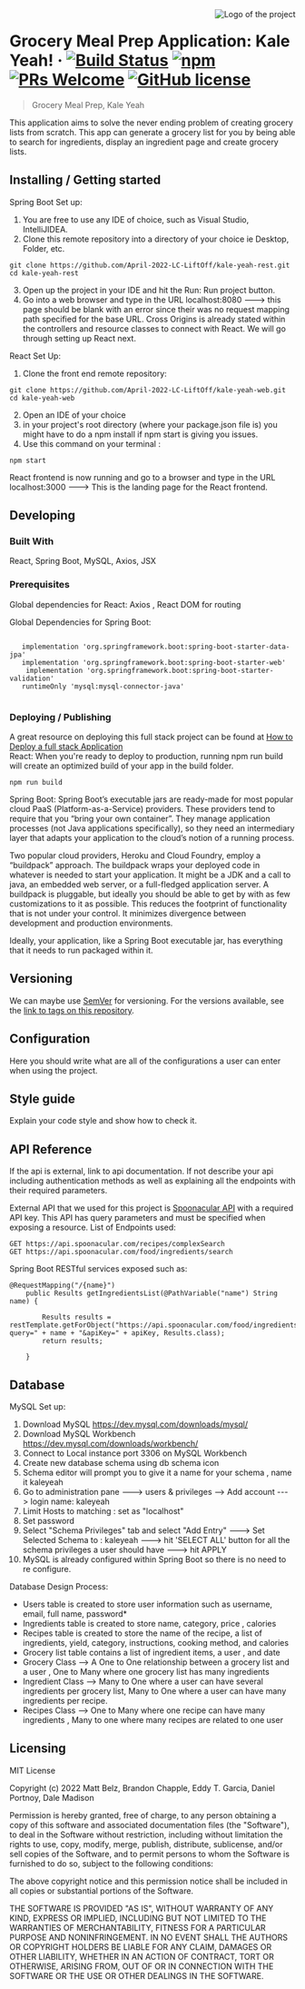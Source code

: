 <img src="./images/logo.sample.png" alt="Logo of the project" align="right">

# Grocery Meal Prep Application: Kale Yeah! &middot; [![Build Status](https://img.shields.io/travis/npm/npm/latest.svg?style=flat-square)](https://travis-ci.org/npm/npm) [![npm](https://img.shields.io/npm/v/npm.svg?style=flat-square)](https://www.npmjs.com/package/npm) [![PRs Welcome](https://img.shields.io/badge/PRs-welcome-brightgreen.svg?style=flat-square)](http://makeapullrequest.com) [![GitHub license](https://img.shields.io/badge/license-MIT-blue.svg?style=flat-square)](https://github.com/your/your-project/blob/master/LICENSE)
> Grocery Meal Prep, Kale Yeah

This application aims to solve the never ending problem of creating grocery lists from scratch. This app can generate a grocery list for you by being able to search for ingredients, display an ingredient page and create grocery lists.


## Installing / Getting started

Spring Boot Set up: 
1. You are free to use any IDE of choice, such as Visual Studio, IntelliJIDEA. <br />
2. Clone this remote repository into a directory of your choice ie Desktop, Folder, etc. <br />
 
```shell
git clone https://github.com/April-2022-LC-LiftOff/kale-yeah-rest.git
cd kale-yeah-rest
```
3. Open up the project in your IDE and hit the Run: Run project button.
4. Go into a web browser and type in the URL localhost:8080 ---> this page should be blank with an error since their was no request mapping path specified for the base URL. Cross Origins is already stated within the controllers and resource classes to connect with React. We will go through setting up React next.

React Set Up:
1. Clone the front end remote repository:
```shell
git clone https://github.com/April-2022-LC-LiftOff/kale-yeah-web.git
cd kale-yeah-web
```
2. Open an IDE of your choice
3. in your project's root directory (where your package.json file is) you might have to do a
npm install if npm start is giving you issues.
4. Use this command on your terminal : 

```shell
npm start
```
React frontend is now running and go to a browser and type in the URL localhost:3000 ---> This is the landing page for the React frontend. 

## Developing

### Built With
React, Spring Boot, MySQL, Axios, JSX

### Prerequisites
Global dependencies for React: Axios , React DOM for routing 

Global Dependencies for Spring Boot:

```shell 

   implementation 'org.springframework.boot:spring-boot-starter-data-jpa'
   implementation 'org.springframework.boot:spring-boot-starter-web'
	implementation 'org.springframework.boot:spring-boot-starter-validation'
   runtimeOnly 'mysql:mysql-connector-java'
   
```


### Deploying / Publishing
 A great resource on deploying this full stack project can be found at [How to Deploy a full stack Application](https://acidtango.com/thelemoncrunch/how-to-deploy-a-full-stack-app-to-the-web/) <br />
React: When you're ready to deploy to production, running npm run build will create an optimized build of your app in the build folder. 

```shell
npm run build
```

Spring Boot:
Spring Boot’s executable jars are ready-made for most popular cloud PaaS (Platform-as-a-Service) providers. These providers tend to require that you “bring your own container”. They manage application processes (not Java applications specifically), so they need an intermediary layer that adapts your application to the cloud’s notion of a running process.

Two popular cloud providers, Heroku and Cloud Foundry, employ a “buildpack” approach. The buildpack wraps your deployed code in whatever is needed to start your application. It might be a JDK and a call to java, an embedded web server, or a full-fledged application server. A buildpack is pluggable, but ideally you should be able to get by with as few customizations to it as possible. This reduces the footprint of functionality that is not under your control. It minimizes divergence between development and production environments.

Ideally, your application, like a Spring Boot executable jar, has everything that it needs to run packaged within it.

## Versioning

We can maybe use [SemVer](http://semver.org/) for versioning. For the versions available, see the [link to tags on this repository](/tags).


## Configuration

Here you should write what are all of the configurations a user can enter when using the project.


## Style guide

Explain your code style and show how to check it.

## API Reference

If the api is external, link to api documentation. If not describe your api including authentication methods as well as explaining all the endpoints with their required parameters.

External API that we used for this project is [Spoonacular API](https://spoonacular.com/food-api/docs#Authentication) with a required API key. This
API has query parameters and must be specified when exposing a resource. 
List of Endpoints used: 
```shell
GET https://api.spoonacular.com/recipes/complexSearch
GET https://api.spoonacular.com/food/ingredients/search

```
Spring Boot RESTful services exposed such as:
```shell
@RequestMapping("/{name}")
    public Results getIngredientsList(@PathVariable("name") String name) {

        Results results = restTemplate.getForObject("https://api.spoonacular.com/food/ingredients/search?query=" + name + "&apiKey=" + apiKey, Results.class);
        return results;

    }
```

## Database

MySQL Set up:

1. Download MySQL https://dev.mysql.com/downloads/mysql/
2. Download MySQL Workbench https://dev.mysql.com/downloads/workbench/
3. Connect to Local instance port 3306 on MySQL Workbench
4. Create new database schema using db schema icon
5. Schema editor will prompt you to give it a name for your schema , name it kaleyeah
6. Go to administration pane ---> users & privileges --> Add account ---> login name: kaleyeah
7. Limit Hosts to matching : set as "localhost"
8. Set password
9. Select "Schema Privileges" tab and select "Add Entry" ---> Set Selected Schema to : kaleyeah ---> hit 'SELECT ALL' button for all the schema privileges a user should have ---> hit APPLY
10. MySQL is already configured within Spring Boot so there is no need to re configure. <br />

Database Design Process:
- Users table is created to store user information such as username, email, full  name, password*
- Ingredients table is created to store name, category, price , calories 
- Recipes table is created to store the name of the recipe, a list of ingredients, yield, category, instructions, cooking method, and calories
- Grocery list table  contains a list of ingredient items, a user , and date
- Grocery Class —> A One to One relationship between a grocery list and a user , One to Many where one grocery list has many ingredients
- Ingredient Class —> Many to One where a user can have several ingredients per grocery list,  Many to One where a user can have many ingredients per recipe.
- Recipes Class —> One to Many where one recipe can have many ingredients , Many to one where many recipes are related to one user

## Licensing

MIT License

Copyright (c) 2022 Matt Belz, Brandon Chapple, Eddy T. Garcia, Daniel Portnoy, Dale Madison

Permission is hereby granted, free of charge, to any person obtaining a copy
of this software and associated documentation files (the "Software"), to deal
in the Software without restriction, including without limitation the rights
to use, copy, modify, merge, publish, distribute, sublicense, and/or sell
copies of the Software, and to permit persons to whom the Software is
furnished to do so, subject to the following conditions:

The above copyright notice and this permission notice shall be included in all
copies or substantial portions of the Software.

THE SOFTWARE IS PROVIDED "AS IS", WITHOUT WARRANTY OF ANY KIND, EXPRESS OR
IMPLIED, INCLUDING BUT NOT LIMITED TO THE WARRANTIES OF MERCHANTABILITY,
FITNESS FOR A PARTICULAR PURPOSE AND NONINFRINGEMENT. IN NO EVENT SHALL THE
AUTHORS OR COPYRIGHT HOLDERS BE LIABLE FOR ANY CLAIM, DAMAGES OR OTHER
LIABILITY, WHETHER IN AN ACTION OF CONTRACT, TORT OR OTHERWISE, ARISING FROM,
OUT OF OR IN CONNECTION WITH THE SOFTWARE OR THE USE OR OTHER DEALINGS IN THE
SOFTWARE.
